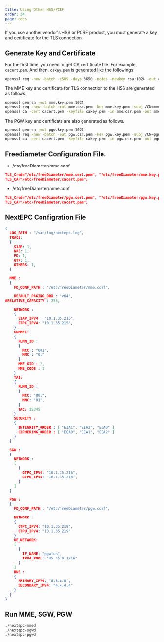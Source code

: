 ```yaml
---
title: Using Other HSS/PCRF
order: 34
page: docs
---
```



If you use another vendor's HSS or PCRF product, you must generate a key and certificate for the TLS connection.

## Generate Key and Certificate

For the first time, you need to get CA certificate file. For example, `cacert.pem`. And then, `cakey.pem` is generated like the followings:

```bash
openssl req -new -batch -x509 -days 3650 -nodes -newkey rsa:1024 -out cacert.pem -keyout cakey.pem -subj /CN=ca.localdomain/C=KO/ST=Seoul/O=NextEPC
```

The MME key and certificate for TLS connection to the HSS are generated as follows.

```bash
openssl genrsa -out mme.key.pem 1024
openssl req -new -batch -out mme.csr.pem -key mme.key.pem -subj /CN=mme.localdomain/C=KO/ST=Seoul/O=NextEPC
openssl ca -cert cacert.pem -keyfile cakey.pem -in mme.csr.pem -out mme.cert.pem -outdir . -batch
```

The PGW key and certificate are also generated as follows.
```bash
openssl genrsa -out pgw.key.pem 1024
openssl req -new -batch -out pgw.csr.pem -key pgw.key.pem -subj /CN=pgw.localdomain/C=KO/ST=Seoul/O=NextEPC
openssl ca -cert cacert.pem -keyfile cakey.pem -in pgw.csr.pem -out pgw.cert.pem -outdir . -batch
```

## Freediameter Configuration File.

  * /etc/freeDiameter/mme.conf
```json
TLS_Cred="/etc/freeDiameter/mme.cert.pem", "/etc/freeDiameter/mme.key.pem";
TLS_CA="/etc/freeDiameter/cacert.pem";
```

  * /etc/freeDiameter/mme.conf
```json
TLS_Cred="/etc/freeDiameter/pgw.cert.pem", "/etc/freeDiameter/pgw.key.pem";
TLS_CA="/etc/freeDiameter/cacert.pem";
```

## NextEPC Configration File

```json
{
  LOG_PATH : "/var/log/nextepc.log",
  TRACE:
  {
    S1AP: 1,
    NAS: 1,
    FD: 1,
    GTP: 1,
    OTHERS: 1,
  }

  MME :
  {
    FD_CONF_PATH : "/etc/freeDiameter/mme.conf",

    DEFAULT_PAGING_DRX : "v64",
#RELATIVE_CAPACITY : 255,

    NETWORK :
    {
      S1AP_IPV4 : "10.1.35.215",
      GTPC_IPV4: "10.1.35.215",
    }
    GUMMEI:
    {
      PLMN_ID : 
      {
        MCC : "001",
        MNC : "01"
      }
      MME_GID : 2,
      MME_CODE : 1
    }
    TAI:
    {
      PLMN_ID :
      {
        MCC: "001",
        MNC: "01",
      }
      TAC: 12345
    }
    SECURITY :
    {
      INTEGRITY_ORDER : [ "EIA1", "EIA2", "EIA0" ]
      CIPHERING_ORDER : [ "EEA0", "EEA1", "EEA2" ]
    }
  }

  SGW :
  {
    NETWORK :
    [
      {
        GTPC_IPV4: "10.1.35.216",
        GTPU_IPV4: "10.1.35.216",
      }
    ]
  }

  PGW :
  {
    FD_CONF_PATH : "/etc/freeDiameter/pgw.conf",

    NETWORK :
    {
      GTPC_IPV4: "10.1.35.219",
      GTPU_IPV4: "10.1.35.219"
    }
    UE_NETWORK:
    [
      {
        IF_NAME: "pgwtun",
        IPV4_POOL: "45.45.0.1/16"
      }
    ]
    DNS :
    {
      PRIMARY_IPV4: "8.8.8.8",
      SECONDARY_IPV4: "4.4.4.4"
    }
  }
}
```

## Run MME, SGW, PGW

```bash
./nextepc-mmed
./nextepc-sgwd
./nextepc-pgwd
```
